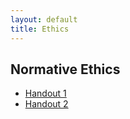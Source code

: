 ```yaml
---
layout: default
title: Ethics
---
```


## Normative Ethics

+ [Handout 1](Handout)
+ [Handout 2](Handout2)


